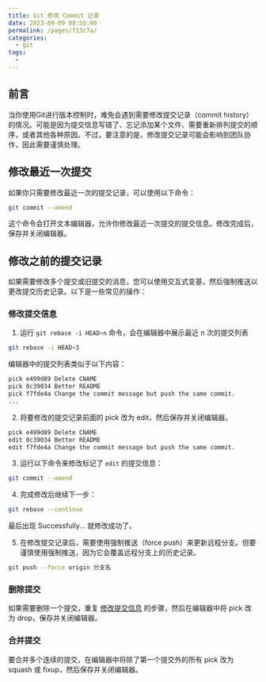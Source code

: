 ```yaml
---
title: Git 修改 Commit 记录
date: 2023-09-09 08:55:00
permalink: /pages/f13c7a/
categories: 
  - git
tags: 
  - 
---
```


## 前言

当你使用Git进行版本控制时，难免会遇到需要修改提交记录（commit history）的情况。可能是因为提交信息写错了、忘记添加某个文件、需要重新排列提交的顺序，或者其他各种原因。不过，要注意的是，修改提交记录可能会影响到团队协作，因此需要谨慎处理。

<!-- more -->

## 修改最近一次提交

如果你只需要修改最近一次的提交记录，可以使用以下命令：

```bash
git commit --amend
```

这个命令会打开文本编辑器，允许你修改最近一次提交的提交信息。修改完成后，保存并关闭编辑器。

## 修改之前的提交记录

如果需要修改多个提交或旧提交的消息，您可以使用交互式变基，然后强制推送以更改提交历史记录。以下是一些常见的操作：

### 修改提交信息

1. 运行 `git rebase -i HEAD~n` 命令，会在编辑器中展示最近 n 次的提交列表

``` bash
git rebase -i HEAD~3
```

编辑器中的提交列表类似于以下内容：

``` bash
pick e499d89 Delete CNAME
pick 0c39034 Better README
pick f7fde4a Change the commit message but push the same commit.
...
```

2. 将要修改的提交记录前面的 pick 改为 edit，然后保存并关闭编辑器。

```bash
pick e499d89 Delete CNAME
edit 0c39034 Better README
edit f7fde4a Change the commit message but push the same commit.
```

3. 运行以下命令来修改标记了 `edit` 的提交信息：

```bash
git commit --amend
```

4. 完成修改后继续下一步：

```bash
git rebase --continue
```

最后出现 Successfully... 就修改成功了。

5. 在修改提交记录后，需要使用强制推送（force push）来更新远程分支。但要谨慎使用强制推送，因为它会覆盖远程分支上的历史记录。

```bash
git push --force origin 分支名
```

### 删除提交

如果需要删除一个提交，重复 [修改提交信息](#修改提交信息) 的步骤，然后在编辑器中将 pick 改为 drop，保存并关闭编辑器。

### 合并提交

要合并多个连续的提交，在编辑器中将除了第一个提交外的所有 pick 改为 squash 或 fixup，然后保存并关闭编辑器。